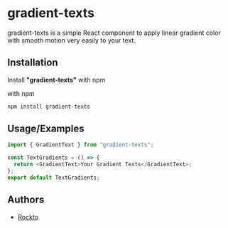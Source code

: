# gradient-texts

gradient-texts is a simple React component to apply linear gradient color with smooth motion very easily to your text.

## Installation

Install **"gradient-texts"** with npm

with npm

```bash
npm install gradient-texts
```

## Usage/Examples

```javascript
import { GradientText } from "gradient-texts";

const TextGradients = () => {
  return <GradientText>Your Gradient Texts</GradientText>;
};
export default TextGradients;
```

## Authors

- [Rockto](https://github.com/rocktohq)

